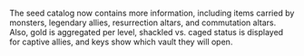 The seed catalog now contains more information, including items carried by 
monsters, legendary allies, resurrection altars, and commutation altars.
Also, gold is aggregated per level, shackled vs. caged status is displayed 
for captive allies, and keys show which vault they will open. 